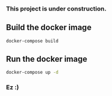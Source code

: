 ### This project is under construction.

## Build the docker image
```bash
docker-compose build
```

## Run the docker image
```bash
docker-compose up -d
```

### Ez :)